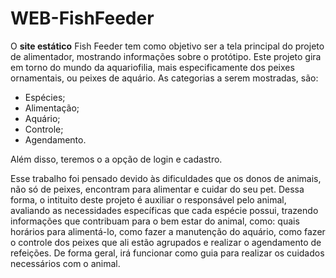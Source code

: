 # WEB-FishFeeder

O **site estático** Fish Feeder tem como objetivo ser a tela principal do projeto de alimentador, mostrando informações sobre o protótipo. Este projeto gira em torno do mundo da aquariofilia, mais especificamente dos peixes ornamentais, ou peixes de aquário. As categorias a serem mostradas, são: 

- Espécies; 
- Alimentação; 
- Aquário;  
- Controle; 
- Agendamento.

Além disso, teremos o a opção de login e cadastro. 

Esse trabalho foi pensado devido às dificuldades que os donos de animais, não só de peixes, encontram para alimentar e cuidar do seu pet. Dessa forma, o intituito deste projeto é auxiliar o responsável pelo animal, avaliando as necessidades específicas que cada espécie possui, trazendo informações que contribuam para o bem estar do animal, como: quais horários para alimentá-lo, como fazer a manutenção do aquário, como fazer o controle dos peixes que ali estão agrupados e realizar o agendamento de refeições. De forma geral, irá funcionar como guia para realizar os cuidados necessários com o animal.    
